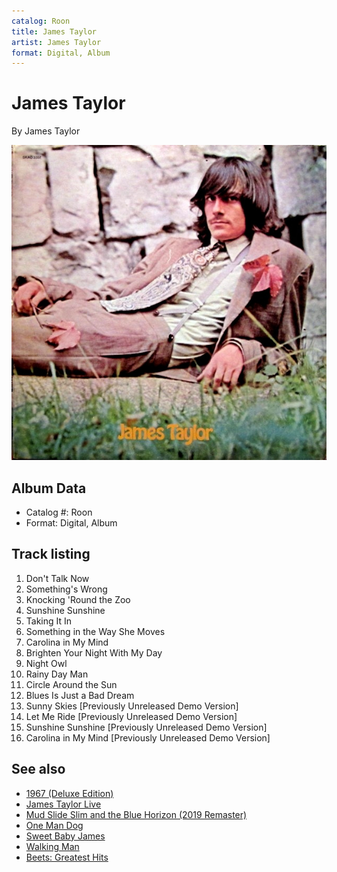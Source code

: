 ```yaml
---
catalog: Roon
title: James Taylor
artist: James Taylor
format: Digital, Album
---
```


# James Taylor

By James Taylor

![](../../assets/albumcovers/James_Taylor-James_Taylor.png)

## Album Data

- Catalog #: Roon
- Format: Digital, Album


## Track listing


1. Don't Talk Now
2. Something's Wrong
3. Knocking 'Round the Zoo
4. Sunshine Sunshine
5. Taking It In
6. Something in the Way She Moves
7. Carolina in My Mind
8. Brighten Your Night With My Day
9. Night Owl
10. Rainy Day Man
11. Circle Around the Sun
12. Blues Is Just a Bad Dream
13. Sunny Skies [Previously Unreleased Demo Version]
14. Let Me Ride [Previously Unreleased Demo Version]
15. Sunshine Sunshine [Previously Unreleased Demo Version]
16. Carolina in My Mind [Previously Unreleased Demo Version]


## See also

- [1967 (Deluxe Edition)](1967_Deluxe_Edition.md)
- [James Taylor Live](James_Taylor_Live.md)
- [Mud Slide Slim and the Blue Horizon (2019 Remaster)](Mud_Slide_Slim_and_the_Blue_Horizon_2019_Remaster.md)
- [One Man Dog](One_Man_Dog.md)
- [Sweet Baby James](Sweet_Baby_James.md)
- [Walking Man](Walking_Man.md)
- [Beets: Greatest Hits](../../Beets/James_Taylor/Greatest_Hits.md)
